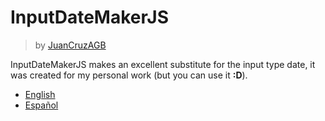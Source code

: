 # InputDateMakerJS
> by [JuanCruzAGB](https://github.com/JuanCruzAGB)

InputDateMakerJS makes an excellent substitute for the input type date, it was created for my personal work (but you can use it **:D**).

 - [English](https://github.com/JuanCruzAGB/InputDateMakerJS/blob/master/doc/en.md)
 - [Español](https://github.com/JuanCruzAGB/InputDateMakerJS/blob/master/doc/es.md)